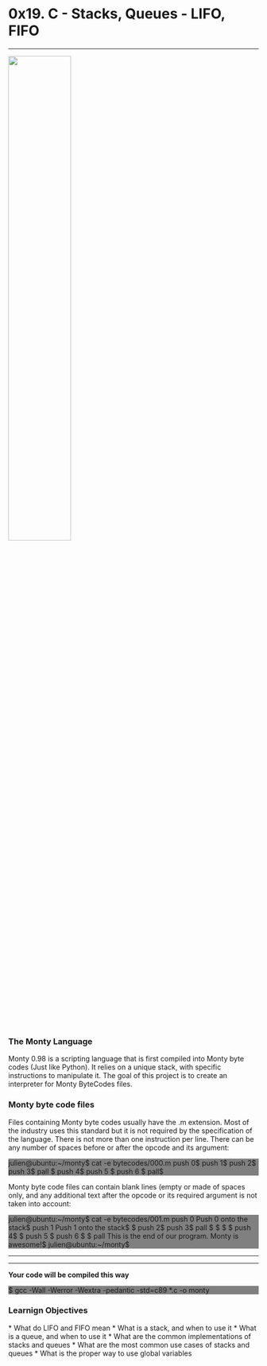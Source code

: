 <h1>0x19. C - Stacks, Queues - LIFO, FIFO</h1>
<hr>
<img src="https://tinyurl.com/bderx4bh" width=50% >
<h3> The Monty Language </h3>

Monty 0.98 is a scripting language that is first compiled into Monty byte codes (Just like Python). It relies on a unique stack, with specific instructions to manipulate it. The goal of this project is to create an interpreter for Monty ByteCodes files.

<h3> Monty byte code files </h3>

Files containing Monty byte codes usually have the .m extension. Most of the industry uses this standard but it is not required by the specification of the language. There is not more than one instruction per line. There can be any number of spaces before or after the opcode and its argument:

<div style="background-color:gray;">
<p>
julien@ubuntu:~/monty$ cat -e bytecodes/000.m
push 0$
push 1$
push 2$
  push 3$
                   pall    $
push 4$
    push 5    $
      push    6        $
pall$
</p>
</div>
Monty byte code files can contain blank lines (empty or made of spaces only, and any additional text after the opcode or its required argument is not taken into account:

<div style="background-color:gray;">
<p>
julien@ubuntu:~/monty$ cat -e bytecodes/001.m
push 0 Push 0 onto the stack$
push 1 Push 1 onto the stack$
$
push 2$
  push 3$
                   pall    $
$
$
                           $
push 4$
$
    push 5    $
      push    6        $
$
pall This is the end of our program. Monty is awesome!$
julien@ubuntu:~/monty$

</P>
</div>

<hr>
<hr>
<strong>Your code will be compiled this way </strong>
<div style="background-color:gray;">
<p>$ gcc -Wall -Werror -Wextra -pedantic -std=c89 *.c -o monty</P>
</div>

<h3>Learnign Objectives</h3>
* What do LIFO and FIFO mean
* What is a stack, and when to use it
* What is a queue, and when to use it
* What are the common implementations of stacks and queues
* What are the most common use cases of stacks and queues
* What is the proper way to use global variables
